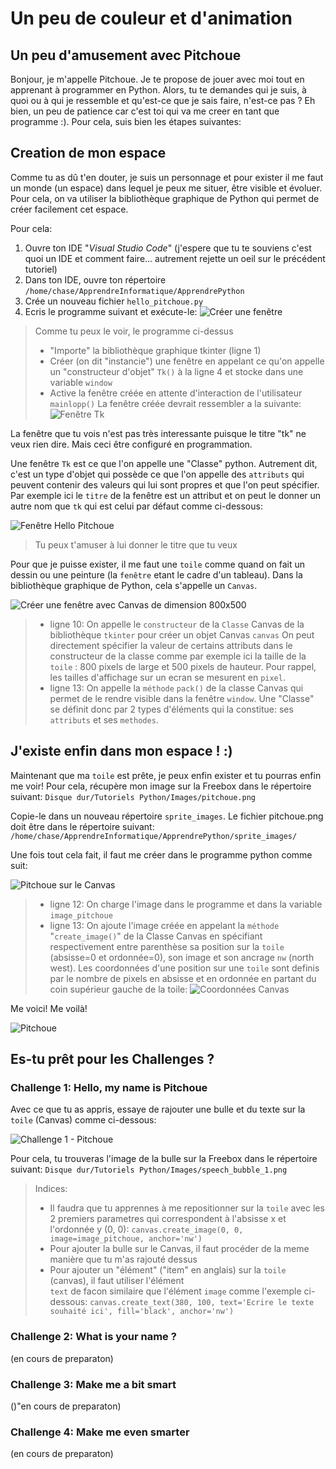 # Un peu de couleur et d'animation

## Un peu d'amusement avec Pitchoue
Bonjour, je m'appelle Pitchoue. Je te propose de jouer avec moi tout en apprenant à programmer en Python. Alors, tu te demandes qui je suis, à quoi ou à qui je ressemble et qu'est-ce que je sais faire, n'est-ce pas ?
Eh bien, un peu de patience car c'est toi qui va me creer en tant que programme :).
Pour cela, suis bien les étapes suivantes:

## Creation de mon espace
Comme tu as dû t'en douter, je suis un personnage et pour exister il me faut un monde (un espace) dans lequel je peux me situer, être visible et évoluer. Pour cela, on va utiliser la bibliothèque graphique de Python qui permet de créer facilement cet espace.

Pour cela: 
1) Ouvre ton IDE "*Visual Studio Code*" (j'espere que tu te souviens c'est quoi un IDE et comment faire... autrement rejette un oeil sur le précédent tutoriel) 
2) Dans ton IDE, ouvre ton répertoire `/home/chase/ApprendreInformatique/ApprendrePython`
3) Crée un nouveau fichier `hello_pitchoue.py`
4) Ecris le programme suivant et exécute-le:
![Créer une fenêtre](./Images/first_blank_window.png)

> Comme tu peux le voir, le programme ci-dessus 
> - "Importe" la bibliothèque graphique tkinter (ligne 1)
> - Créer (on dit "instancie") une fenêtre en appelant ce qu'on appelle un "constructeur d'objet" `Tk()` à la ligne 4 et stocke dans une variable `window`
> - Active la fenêtre créée en attente d'interaction de l'utilisateur `mainlopp()`
> La fenêtre créée devrait ressembler a la suivante:
![Fenêtre Tk](./Images/window_tk.png)

La fenêtre que tu vois n'est pas très interessante puisque le titre "tk" ne veux rien dire. Mais ceci être configuré en programmation.

Une fenêtre `Tk` est ce que l'on appelle une "Classe" python. Autrement dit, c'est un type d'objet qui possède ce que l'on appelle des `attributs` qui peuvent contenir des valeurs qui lui sont propres et que l'on peut spécifier. 
Par exemple ici le `titre` de la fenêtre est un attribut et on peut le donner un autre nom que `tk` qui est celui par défaut comme ci-dessous:

![Fenêtre Hello Pitchoue](./Images/window_hello_pitchoue.png)

> Tu peux t'amuser à lui donner le titre que tu veux

Pour que je puisse exister, il me faut une `toile` comme quand on fait un dessin ou une peinture (la `fenêtre` etant le cadre d'un tableau). Dans la bibliothèque graphique de Python, cela s'appelle un `Canvas`.

![Créer une fenêtre avec Canvas de dimension 800x500](./Images/canvas_blank.png)
> - ligne 10: On appelle le `constructeur` de la `Classe` Canvas de la bibliothèque `tkinter` pour créer un objet Canvas `canvas`
> On peut directement spécifier la valeur de certains attributs dans le constructeur de la classe comme par exemple ici la taille de la `toile` : 800 pixels de large et 500 pixels de hauteur. Pour rappel, les tailles d'affichage sur un ecran se mesurent en `pixel`.
> - ligne 13: On appelle la `méthode` `pack()` de la classe Canvas qui permet de le rendre visible dans la fenêtre `window`. Une "Classe" se définit donc par 2 types d'éléments qui la constitue: ses `attributs` et ses `methodes`.

## J'existe enfin dans mon espace ! :)

Maintenant que ma `toile` est prête, je peux enfin exister et tu pourras enfin me voir!
Pour cela, récupère mon image sur la Freebox dans le répertoire suivant:
`Disque dur/Tutoriels Python/Images/pitchoue.png`

Copie-le dans un nouveau répertoire `sprite_images`. Le fichier pitchoue.png doit être dans le répertoire suivant:
`/home/chase/ApprendreInformatique/ApprendrePython/sprite_images/` 

Une fois tout cela fait, il faut me créer dans le programme python comme suit:

![Pitchoue sur le Canvas](./Images/pitchoue_on_canvas.png)

> - ligne 12: On charge l'image dans le programme et dans la variable `image_pitchoue`
> - ligne 13: On ajoute l'image créée en appelant la `méthode` "`create_image()`" de la Classe Canvas en spécifiant respectivement entre parenthèse sa position sur la `toile` (absisse=0 et ordonnée=0), son image et son ancrage `nw` (north west).
> Les coordonnées d'une position sur une `toile` sont definis par le nombre de pixels en absisse et en ordonnée en partant du coin supérieur gauche de la toile:
> ![Coordonnées Canvas](./Images/canvas_coordinates.png)

Me voici! Me voilà! 

![Pitchoue](./Images/pitchoue.png)


## Es-tu prêt pour les Challenges ? 

### Challenge 1: Hello, my name is Pitchoue
Avec ce que tu as appris, essaye de rajouter une bulle et du texte sur la `toile` (Canvas) comme ci-dessous:

![Challenge 1 - Pitchoue](./Images/challenge_1.png)

Pour cela, tu trouveras l'image de la bulle sur la Freebox dans le répertoire suivant:
`Disque dur/Tutoriels Python/Images/speech_bubble_1.png`

> Indices:
> - Il faudra que tu apprennes à me repositionner sur la `toile` avec les 2 premiers parametres qui correspondent à l'absisse x et l'ordonnée y (0, 0):
>  `canvas.create_image(0, 0, image=image_pitchoue, anchor='nw')`
> - Pour ajouter la bulle sur le Canvas, il faut procéder de la meme manière que tu m'as rajouté dessus
> - Pour ajouter un "élément" ("item" en anglais) sur la `toile` (canvas), il faut utiliser l'élément  
> `text` de facon similaire que l'élément `image` comme l'exemple ci-dessous:
> `canvas.create_text(380, 100, text='Ecrire le texte souhaité ici', fill='black', anchor='nw')`

### Challenge 2: What is your name ?
(en cours de preparaton)

### Challenge 3: Make me a bit smart 
()"en cours de preparaton)


### Challenge 4: Make me even smarter
(en cours de preparaton)


